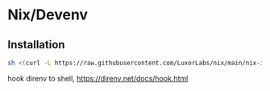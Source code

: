 # Nix/Devenv

## Installation
```bash
sh <(curl -L https://raw.githubusercontent.com/LuxorLabs/nix/main/nix-install)
```

hook direnv to shell, https://direnv.net/docs/hook.html
